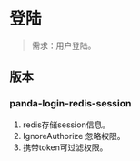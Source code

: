 # 登陆

> 需求：用户登陆。

## 版本

### panda-login-redis-session

1. redis存储session信息。
2. IgnoreAuthorize 忽略权限。
3. 携带token可过滤权限。